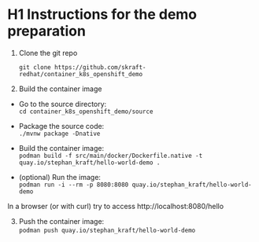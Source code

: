 # H1 Instructions for the demo preparation

1. Clone the git repo

   `git clone https://github.com/skraft-redhat/container_k8s_openshift_demo`

2. Build the container image


- Go to the source directory:  
`cd container_k8s_openshift_demo/source`

- Package the source code:  
`./mvnw package -Dnative`

- Build the container image:  
`podman build -f src/main/docker/Dockerfile.native -t quay.io/stephan_kraft/hello-world-demo .`

- (optional) Run the image:  
`podman run -i --rm -p 8080:8080 quay.io/stephan_kraft/hello-world-demo`

In a browser (or with curl) try to access http://localhost:8080/hello

3. Push the container image:  
`podman push quay.io/stephan_kraft/hello-world-demo`